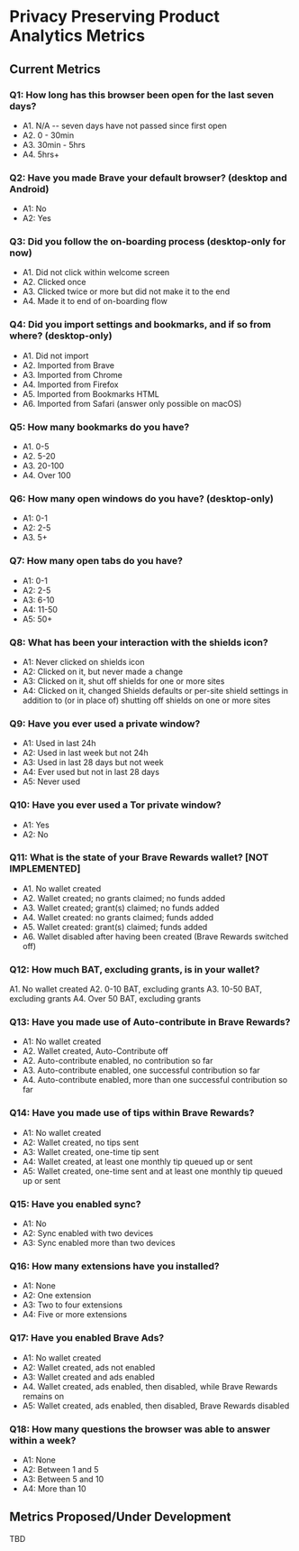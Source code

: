 # Privacy Preserving Product Analytics Metrics

## Current Metrics

### Q1: How long has this browser been open for the last seven days? 
- A1. N/A -- seven days have not passed since first open
- A2. 0 - 30min
- A3. 30min - 5hrs
- A4. 5hrs+

### Q2: Have you made Brave your default browser? (desktop and Android)
- A1: No
- A2: Yes

### Q3: Did you follow the on-boarding process (desktop-only for now)
- A1. Did not click within welcome screen
- A2. Clicked once 
- A3. Clicked twice or more but did not make it to the end
- A4. Made it to end of on-boarding flow

### Q4: Did you import settings and bookmarks, and if so from where? (desktop-only)
- A1. Did not import
- A2. Imported from Brave
- A3. Imported from Chrome
- A4. Imported from Firefox
- A5. Imported from Bookmarks HTML
- A6. Imported from Safari (answer only possible on macOS)

### Q5: How many bookmarks do you have?
- A1. 0-5
- A2. 5-20
- A3. 20-100
- A4. Over 100

### Q6: How many open windows do you have? (desktop-only)
- A1: 0-1
- A2: 2-5
- A3. 5+

### Q7: How many open tabs do you have?
- A1: 0-1
- A2: 2-5
- A3: 6-10
- A4: 11-50
- A5: 50+

### Q8: What has been your interaction with the shields icon?
- A1: Never clicked on shields icon
- A2: Clicked on it, but never made a change
- A3: Clicked on it, shut off shields for one or more sites
- A4: Clicked on it, changed Shields defaults or per-site shield settings in addition to (or in place of) shutting off shields on one or more sites

### Q9: Have you ever used a private window?
- A1: Used in last 24h
- A2: Used in last week but not 24h
- A3: Used in last 28 days but not week
- A4: Ever used but not in last 28 days
- A5: Never used

### Q10: Have you ever used a Tor private window? 
- A1: Yes
- A2: No

### Q11: What is the state of your Brave Rewards wallet? [NOT IMPLEMENTED]
- A1. No wallet created
- A2. Wallet created; no grants claimed; no funds added
- A3. Wallet created; grant(s) claimed; no funds added
- A4. Wallet created: no grants claimed; funds added
- A5. Wallet created: grant(s) claimed; funds added
- A6. Wallet disabled after having been created (Brave Rewards switched off)

### Q12: How much BAT, excluding grants, is in your wallet? 
A1. No wallet created
A2. 0-10 BAT, excluding grants
A3. 10-50 BAT, excluding grants
A4. Over 50 BAT, excluding grants

### Q13: Have you made use of Auto-contribute in Brave Rewards? 
- A1: No wallet created
- A2. Wallet created, Auto-Contribute off
- A2. Auto-contribute enabled, no contribution so far
- A3. Auto-contribute enabled, one successful contribution so far
- A4. Auto-contribute enabled, more than one successful contribution so far

### Q14: Have you made use of tips within Brave Rewards? 
- A1: No wallet created
- A2: Wallet created, no tips sent
- A3: Wallet created, one-time tip sent
- A4: Wallet created, at least one monthly tip queued up or sent
- A5: Wallet created, one-time sent and at least one monthly tip queued up or sent

### Q15: Have you enabled sync? 
- A1: No
- A2: Sync enabled with two devices
- A3: Sync enabled more than two devices

### Q16: How many extensions have you installed? 
- A1: None
- A2: One extension
- A3: Two to four extensions
- A4: Five or more extensions

### Q17: Have you enabled Brave Ads? 
- A1: No wallet created
- A2: Wallet created, ads not enabled
- A3: Wallet created and ads enabled 
- A4. Wallet created, ads enabled, then disabled, while Brave Rewards remains on
- A5: Wallet created, ads enabled, then disabled, Brave Rewards disabled

### Q18: How many questions the browser was able to answer within a week?
- A1: None
- A2: Between 1 and 5
- A3: Between 5 and 10
- A4: More than 10


## Metrics Proposed/Under Development
TBD